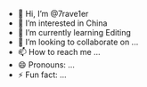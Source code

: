 - 👋 Hi, I’m @7rave1er
- 👀 I’m interested in China
- 🌱 I’m currently learning Editing
- 💞️ I’m looking to collaborate on ...
- 📫 How to reach me ...
- 😄 Pronouns: ...
- ⚡ Fun fact: ...

<!---
7rave1er/7rave1er is a ✨ special ✨ repository because its `README.md` (this file) appears on your GitHub profile.
You can click the Preview link to take a look at your changes.
--->
